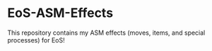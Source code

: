 # EoS-ASM-Effects
This repository contains my ASM effects (moves, items, and special processes) for EoS!
